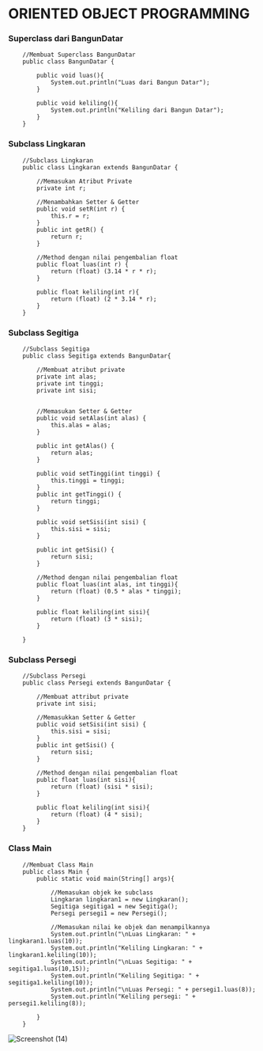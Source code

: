 # ORIENTED OBJECT PROGRAMMING


### Superclass dari BangunDatar
        //Membuat Superclass BangunDatar
        public class BangunDatar {

            public void luas(){
                System.out.println("Luas dari Bangun Datar");
            }

            public void keliling(){
                System.out.println("Keliling dari Bangun Datar");
            }
        }


### Subclass Lingkaran
        //Subclass Lingkaran
        public class Lingkaran extends BangunDatar {

            //Memasukan Atribut Private
            private int r;

            //Menambahkan Setter & Getter
            public void setR(int r) {
                this.r = r;
            }
            public int getR() {
                return r;
            }

            //Method dengan nilai pengembalian float
            public float luas(int r) {
                return (float) (3.14 * r * r);
            }

            public float keliling(int r){
                return (float) (2 * 3.14 * r);
            }
        }


### Subclass Segitiga
        //Subclass Segitiga
        public class Segitiga extends BangunDatar{

            //Membuat atribut private
            private int alas;
            private int tinggi;
            private int sisi;


            //Memasukan Setter & Getter
            public void setAlas(int alas) {
                this.alas = alas;
            }

            public int getAlas() {
                return alas;
            }

            public void setTinggi(int tinggi) {
                this.tinggi = tinggi;
            }
            public int getTinggi() {
                return tinggi;
            }

            public void setSisi(int sisi) {
                this.sisi = sisi;
            }

            public int getSisi() {
                return sisi;
            }

            //Method dengan nilai pengembalian float
            public float luas(int alas, int tinggi){
                return (float) (0.5 * alas * tinggi);
            }

            public float keliling(int sisi){
                return (float) (3 * sisi);
            }

        }


### Subclass Persegi
        //Subclass Persegi
        public class Persegi extends BangunDatar {

            //Membuat attribut private
            private int sisi;

            //Memasukkan Setter & Getter
            public void setSisi(int sisi) {
                this.sisi = sisi;
            }
            public int getSisi() {
                return sisi;
            }

            //Method dengan nilai pengembalian float
            public float luas(int sisi){
                return (float) (sisi * sisi);
            }

            public float keliling(int sisi){
                return (float) (4 * sisi);
            }
        }


### Class Main
        //Membuat Class Main
        public class Main {
            public static void main(String[] args){

                //Memasukan objek ke subclass
                Lingkaran lingkaran1 = new Lingkaran();
                Segitiga segitiga1 = new Segitiga();
                Persegi persegi1 = new Persegi();

                //Memasukan nilai ke objek dan menampilkannya
                System.out.println("\nLuas Lingkaran: " + lingkaran1.luas(10));
                System.out.println("Keliling Lingkaran: " + lingkaran1.keliling(10));
                System.out.println("\nLuas Segitiga: " + segitiga1.luas(10,15));
                System.out.println("Keliling Segitiga: " + segitiga1.keliling(10));
                System.out.println("\nLuas Persegi: " + persegi1.luas(8));
                System.out.println("Keliling persegi: " + persegi1.keliling(8));

            }
        }


![Screenshot (14)](https://user-images.githubusercontent.com/115928747/201391216-d1c3d531-0be2-412a-874e-0bb97691ff24.png)

